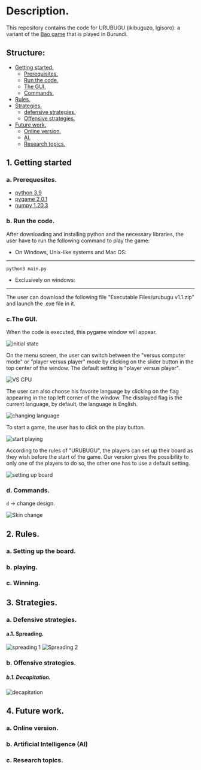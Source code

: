 # Description.
This repository contains the code for URUBUGU (ikibuguzo, Igisoro): a variant of the [Bao game](https://en.wikipedia.org/wiki/Bao_(game)) that is played in Burundi.

## Structure:
- [Getting started.](https://github.com/dan4am/urubugu/blob/master/README.md#1-getting-started)
   - [Prerequisites.](https://github.com/dan4am/urubugu/blob/master/README.md#a-prerequesites)
   - [Run the code.](https://github.com/dan4am/urubugu/blob/master/README.md#b-run-the-code)
   - [The GUI.](https://github.com/dan4am/urubugu/blob/master/README.md#cthe-gui)
   - [Commands.](https://github.com/dan4am/urubugu/blob/master/README.md#d-commands)
- [Rules.](https://github.com/dan4am/urubugu/blob/master/README.md#2-rules)
- [Strategies.](https://github.com/dan4am/urubugu/blob/master/README.md#3-strategies)
   - [defensive strategies.](https://github.com/dan4am/urubugu/blob/master/README.md#a-defensive-strategies)
   - [Offensive strategies.](https://github.com/dan4am/urubugu/blob/master/README.md#b-offensive-strategies)
- [Future work.](https://github.com/dan4am/urubugu/blob/master/README.md#4-future-work)
    - [Online version.](https://github.com/dan4am/urubugu/blob/master/README.md#a-online-version)
    - [AI.](https://github.com/dan4am/urubugu/blob/master/README.md#b-artificial-intelligence-ai)
    - [Research topics.](https://github.com/dan4am/urubugu/blob/master/README.md#c-research-topics)
   
## 1. Getting started 
### a. Prerequesites.
- [python 3.9](https://www.python.org/downloads/)
- [pygame 2.0.1](https://www.pygame.org/wiki/GettingStarted)
- [numpy 1.20.3](https://numpy.org/install/)

 
### b. Run the code.
After downloading and installing python and the necessary libraries, the user have to run the 
following command to play the game:


- On Windows, Unix-like systems and Mac OS:
---
```
python3 main.py 
```

- Exclusively on windows:

---
The user can download the following file "Executable Files/urubugu v1.1.zip" and launch the .exe file in it.

### c.The GUI.
When the code is executed, this pygame window will appear.

![initial state](https://user-images.githubusercontent.com/39918471/129624035-34fb3747-79e3-47bd-ae4b-9260fdb60a7c.png)

On the menu screen, the user can switch between the "versus computer mode" or "player versus player"
mode by clicking on the slider button in the top center of the window. The default setting is "player versus player".

![VS CPU](https://user-images.githubusercontent.com/39918471/129625941-8cf297b1-cb4a-441a-9c24-860aef31c22b.png)

The user can also choose his favorite language by clicking on the flag appearing in the top left corner of the window.
The displayed flag is the current language, by default, the language is English.

![changing language](https://user-images.githubusercontent.com/39918471/129625799-a8a3976c-cb28-4b6d-8698-17864068d3ff.png)

To start a game, the user has to click on the play button.

![start playing](https://user-images.githubusercontent.com/39918471/129625572-ef986605-4545-4bf2-a3c6-42fd73acf5d6.png)

According to the rules of "URUBUGU", the players can set up their board as they wish before the start of the game.
Our version gives the possibility to only one of the players to do so, the other one has to use a default setting.

![setting up board](https://user-images.githubusercontent.com/39918471/129626389-99fa0edf-8b33-4f07-9ca1-dd36a6e2e8c2.png)

### d. Commands.

`d` → change design.

![Skin change](https://user-images.githubusercontent.com/39918471/129630271-e699303c-1487-44fe-a9d8-9c7d46cc36d2.png)

## 2. Rules.

### a. Setting up the board.

### b. playing.
### c. Winning.


## 3. Strategies.
### a. Defensive strategies.
#### a.1. Spreading.
![spreading 1](https://user-images.githubusercontent.com/39918471/129629986-5cbbb5b5-e62d-47c3-9935-5e114c9f6b16.png)
![Spreading 2](https://user-images.githubusercontent.com/39918471/129630032-4cb6941b-5751-44c2-8baa-b12b975896d4.png)




### b. Offensive strategies.
##### b.1. Decapitation.

![decapitation](https://user-images.githubusercontent.com/39918471/129628783-69781ef8-8c6e-4f75-871a-7cbd2522b80e.png)


## 4. Future work.

### a. Online version.
### b. Artificial Intelligence (AI)
### c. Research topics.
